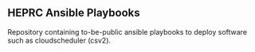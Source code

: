## HEPRC Ansible Playbooks

Repository containing to-be-public ansible playbooks to deploy software such as cloudscheduler (csv2).
